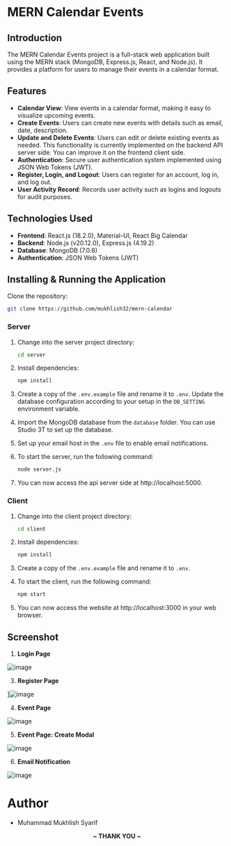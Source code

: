 
# MERN Calendar Events

## Introduction
The MERN Calendar Events project is a full-stack web application built using the MERN stack (MongoDB, Express.js, React, and Node.js). It provides a platform for users to manage their events in a calendar format.

## Features

- **Calendar View**: View events in a calendar format, making it easy to visualize upcoming events.
- **Create Events**: Users can create new events with details such as email, date, description.
- **Update and Delete Events**: Users can edit or delete existing events as needed. This functionality is currently implemented on the backend API server side. You can improve it on the frontend client side.
- **Authentication**: Secure user authentication system implemented using JSON Web Tokens (JWT).
- **Register, Login, and Logout**: Users can register for an account, log in, and log out.
- **User Activity Record**: Records user activity such as logins and logouts for audit purposes.

## Technologies Used

- **Frontend**: React.js (18.2.0), Material-UI, React Big Calendar
- **Backend**: Node.js (v20.12.0), Express.js (4.19.2)
- **Database**: MongoDB (7.0.8)
- **Authentication**: JSON Web Tokens (JWT)

## Installing & Running the Application
Clone the repository:

   ```bash
   git clone https://github.com/mukhlish32/mern-calendar
   ```
### Server
1. Change into the server project directory:

   ```bash
   cd server
   ```

2. Install dependencies:

   ```bash
   npm install
   ```

3. Create a copy of the `.env.example` file and rename it to `.env`. Update the database configuration according to your setup in the `DB_SETTING` environment variable.

4. Import the MongoDB database from the `database` folder. You can use Studio 3T to set up the database.

5. Set up your email host in the `.env` file to enable email notifications.

6. To start the server, run the following command:

   ```bash
   node server.js
   ```
7. You can now access the api server side at http://localhost:5000.

### Client
1. Change into the client project directory:

   ```bash
   cd client
   ```

2. Install dependencies:

   ```bash
   npm install
   ```

3. Create a copy of the `.env.example` file and rename it to `.env`.

4. To start the client, run the following command:

   ```bash
   npm start
   ```
5. You can now access the website at http://localhost:3000 in your web browser.


## Screenshot

1. **Login Page**

![image](https://github.com/mukhlish32/mern-calendar/assets/85531251/2ca53c5f-5bb7-4210-b336-c2b578ced587)


3. **Register Page**

]![image](https://github.com/mukhlish32/mern-calendar/assets/85531251/5b612c10-fcfd-4702-90a3-efd528e0fc84)


4. **Event Page**

![image](https://github.com/mukhlish32/mern-calendar/assets/85531251/3bb9113a-a0e4-4210-8d87-98f6f28a7da6)


5. **Event Page: Create Modal**

![image](https://github.com/mukhlish32/mern-calendar/assets/85531251/f1c61072-aacd-4735-aaa1-e76ec1844f0f)


6. **Email Notification**

![image](https://github.com/mukhlish32/mern-calendar/assets/85531251/35708abf-7ae4-4dba-9ae2-435132d425a7)

# Author
- Muhammad Mukhlish Syarif



<p align="center"><b> ~ THANK YOU ~ </b></p>
